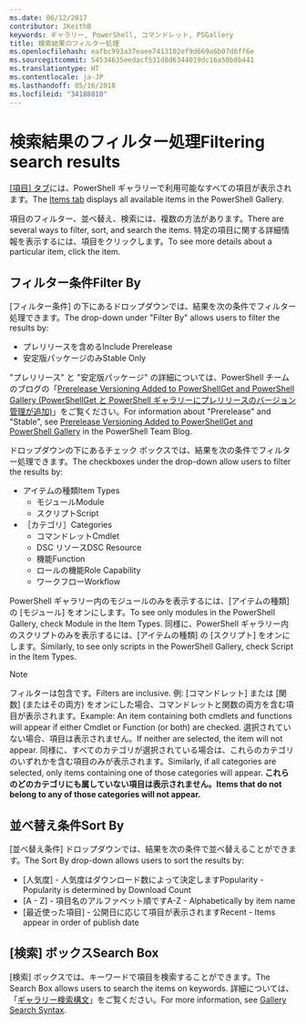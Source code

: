 ```yaml
---
ms.date: 06/12/2017
contributor: JKeithB
keywords: ギャラリー, PowerShell, コマンドレット, PSGallery
title: 検索結果のフィルター処理
ms.openlocfilehash: eafbc993a37eaee7413102ef9d669a6b07d6ff6e
ms.sourcegitcommit: 54534635eedacf531d8d6344019dc16a50b8b441
ms.translationtype: HT
ms.contentlocale: ja-JP
ms.lasthandoff: 05/16/2018
ms.locfileid: "34188810"
---
```

# <a name="filtering-search-results"></a><span data-ttu-id="8d8a7-103">検索結果のフィルター処理</span><span class="sxs-lookup"><span data-stu-id="8d8a7-103">Filtering search results</span></span>

<span data-ttu-id="8d8a7-104">[[項目] タブ](https://www.powershellgallery.com/items)には、PowerShell ギャラリーで利用可能なすべての項目が表示されます。</span><span class="sxs-lookup"><span data-stu-id="8d8a7-104">The [Items tab](https://www.powershellgallery.com/items) displays all available items in the PowerShell Gallery.</span></span>

<span data-ttu-id="8d8a7-105">項目のフィルター、並べ替え、検索には、複数の方法があります。</span><span class="sxs-lookup"><span data-stu-id="8d8a7-105">There are several ways to filter, sort, and search the items.</span></span>
<span data-ttu-id="8d8a7-106">特定の項目に関する詳細情報を表示するには、項目をクリックします。</span><span class="sxs-lookup"><span data-stu-id="8d8a7-106">To see more details about a particular item, click the item.</span></span>

## <a name="filter-by"></a><span data-ttu-id="8d8a7-107">フィルター条件</span><span class="sxs-lookup"><span data-stu-id="8d8a7-107">Filter By</span></span>

<span data-ttu-id="8d8a7-108">[フィルター条件] の下にあるドロップダウンでは、結果を次の条件でフィルター処理できます。</span><span class="sxs-lookup"><span data-stu-id="8d8a7-108">The drop-down under "Filter By" allows users to filter the results by:</span></span>
- <span data-ttu-id="8d8a7-109">プレリリースを含める</span><span class="sxs-lookup"><span data-stu-id="8d8a7-109">Include Prerelease</span></span>
- <span data-ttu-id="8d8a7-110">安定版パッケージのみ</span><span class="sxs-lookup"><span data-stu-id="8d8a7-110">Stable Only</span></span>

<span data-ttu-id="8d8a7-111">"プレリリース" と "安定版パッケージ" の詳細については、PowerShell チームのブログの「[Prerelease Versioning Added to PowerShellGet and PowerShell Gallery (PowerShellGet と PowerShell ギャラリーにプレリリースのバージョン管理が追加)](https://blogs.msdn.microsoft.com/powershell/2017/12/05/prerelease-versioning-added-to-powershellget-and-powershell-gallery/)」をご覧ください。</span><span class="sxs-lookup"><span data-stu-id="8d8a7-111">For information about "Prerelease" and "Stable", see [Prerelease Versioning Added to PowerShellGet and PowerShell Gallery](https://blogs.msdn.microsoft.com/powershell/2017/12/05/prerelease-versioning-added-to-powershellget-and-powershell-gallery/) in the PowerShell Team Blog.</span></span>

<span data-ttu-id="8d8a7-112">ドロップダウンの下にあるチェック ボックスでは、結果を次の条件でフィルター処理できます。</span><span class="sxs-lookup"><span data-stu-id="8d8a7-112">The checkboxes under the drop-down allow users to filter the results by:</span></span>
- <span data-ttu-id="8d8a7-113">アイテムの種類</span><span class="sxs-lookup"><span data-stu-id="8d8a7-113">Item Types</span></span>
  - <span data-ttu-id="8d8a7-114">モジュール</span><span class="sxs-lookup"><span data-stu-id="8d8a7-114">Module</span></span>
  - <span data-ttu-id="8d8a7-115">スクリプト</span><span class="sxs-lookup"><span data-stu-id="8d8a7-115">Script</span></span>
- <span data-ttu-id="8d8a7-116">［カテゴリ］</span><span class="sxs-lookup"><span data-stu-id="8d8a7-116">Categories</span></span>
  - <span data-ttu-id="8d8a7-117">コマンドレット</span><span class="sxs-lookup"><span data-stu-id="8d8a7-117">Cmdlet</span></span>
  - <span data-ttu-id="8d8a7-118">DSC リソース</span><span class="sxs-lookup"><span data-stu-id="8d8a7-118">DSC Resource</span></span>
  - <span data-ttu-id="8d8a7-119">機能</span><span class="sxs-lookup"><span data-stu-id="8d8a7-119">Function</span></span>
  - <span data-ttu-id="8d8a7-120">ロールの機能</span><span class="sxs-lookup"><span data-stu-id="8d8a7-120">Role Capability</span></span>
  - <span data-ttu-id="8d8a7-121">ワークフロー</span><span class="sxs-lookup"><span data-stu-id="8d8a7-121">Workflow</span></span>

<span data-ttu-id="8d8a7-122">PowerShell ギャラリー内のモジュールのみを表示するには、[アイテムの種類] の [モジュール] をオンにします。</span><span class="sxs-lookup"><span data-stu-id="8d8a7-122">To see only modules in the PowerShell Gallery, check Module in the Item Types.</span></span>
<span data-ttu-id="8d8a7-123">同様に、PowerShell ギャラリー内のスクリプトのみを表示するには、[アイテムの種類] の [スクリプト] をオンにします。</span><span class="sxs-lookup"><span data-stu-id="8d8a7-123">Similarly, to see only scripts in the PowerShell Gallery, check Script in the Item Types.</span></span>

> [!NOTE]
> <span data-ttu-id="8d8a7-124">フィルターは包含です。</span><span class="sxs-lookup"><span data-stu-id="8d8a7-124">Filters are inclusive.</span></span>
> <span data-ttu-id="8d8a7-125">例: [コマンドレット] または [関数] \(またはその両方) をオンにした場合、コマンドレットと関数の両方を含む項目が表示されます。</span><span class="sxs-lookup"><span data-stu-id="8d8a7-125">Example: An item containing both cmdlets and functions will appear if either Cmdlet or Function (or both) are checked.</span></span>
> <span data-ttu-id="8d8a7-126">選択されていない場合、項目は表示されません。</span><span class="sxs-lookup"><span data-stu-id="8d8a7-126">If neither are selected, the item will not appear.</span></span>
> <span data-ttu-id="8d8a7-127">同様に、すべてのカテゴリが選択されている場合は、これらのカテゴリのいずれかを含む項目のみが表示されます。</span><span class="sxs-lookup"><span data-stu-id="8d8a7-127">Similarly, if all categories are selected, only items containing one of those categories will appear.</span></span>
> <span data-ttu-id="8d8a7-128">**これらのどのカテゴリにも属していない項目は表示されません。**</span><span class="sxs-lookup"><span data-stu-id="8d8a7-128">**Items that do not belong to any of those categories will not appear.**</span></span>

## <a name="sort-by"></a><span data-ttu-id="8d8a7-129">並べ替え条件</span><span class="sxs-lookup"><span data-stu-id="8d8a7-129">Sort By</span></span>

<span data-ttu-id="8d8a7-130">[並べ替え条件] ドロップダウンでは、結果を次の条件で並べ替えることができます。</span><span class="sxs-lookup"><span data-stu-id="8d8a7-130">The Sort By drop-down allows users to sort the results by:</span></span>
- <span data-ttu-id="8d8a7-131">[人気度] - 人気度はダウンロード数によって決定します</span><span class="sxs-lookup"><span data-stu-id="8d8a7-131">Popularity - Popularity is determined by Download Count</span></span>
- <span data-ttu-id="8d8a7-132">[A - Z] - 項目名のアルファベット順です</span><span class="sxs-lookup"><span data-stu-id="8d8a7-132">A-Z - Alphabetically by item name</span></span>
- <span data-ttu-id="8d8a7-133">[最近使った項目] - 公開日に応じて項目が表示されます</span><span class="sxs-lookup"><span data-stu-id="8d8a7-133">Recent - Items appear in order of publish date</span></span>

## <a name="search-box"></a><span data-ttu-id="8d8a7-134">[検索] ボックス</span><span class="sxs-lookup"><span data-stu-id="8d8a7-134">Search Box</span></span>

<span data-ttu-id="8d8a7-135">[検索] ボックスでは、キーワードで項目を検索することができます。</span><span class="sxs-lookup"><span data-stu-id="8d8a7-135">The Search Box allows users to search the items on keywords.</span></span>
<span data-ttu-id="8d8a7-136">詳細については、「[ギャラリー検索構文](search-syntax.md)」をご覧ください。</span><span class="sxs-lookup"><span data-stu-id="8d8a7-136">For more information, see [Gallery Search Syntax](search-syntax.md).</span></span>